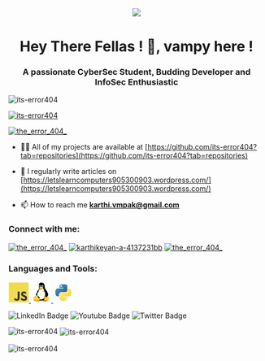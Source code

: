 <div id="header" align="center">
  <img src="https://media.giphy.com/media/M9gbBd9nbDrOTu1Mqx/giphy.gif" width="100"/>
</div>
<h1 align="center">Hey There Fellas ! 👋, vampy here !</h1>
<h3 align="center">A passionate CyberSec Student, Budding Developer and InfoSec Enthusiastic</h3>

<p align="left"> <img src="https://komarev.com/ghpvc/?username=its-error404&label=Profile%20views&color=0e75b6&style=flat" alt="its-error404" /> </p>

<p align="left"> <a href="https://github.com/ryo-ma/github-profile-trophy"><img src="https://github-profile-trophy.vercel.app/?username=its-error404" alt="its-error404" /></a> </p>

<p align="left"> <a href="https://twitter.com/the_error_404_" target="blank"><img src="https://img.shields.io/twitter/follow/the_error_404_?logo=twitter&style=for-the-badge" alt="the_error_404_" /></a> </p>

- 👨‍💻 All of my projects are available at [https://github.com/its-error404?tab=repositories](https://github.com/its-error404?tab=repositories)

- 📝 I regularly write articles on [https://letslearncomputers905300903.wordpress.com/](https://letslearncomputers905300903.wordpress.com/)

- 📫 How to reach me **karthi.vmpak@gmail.com**

<h3 align="left">Connect with me:</h3>
<p align="left">
<a href="https://twitter.com/the_error_404_" target="blank"><img align="center" src="https://raw.githubusercontent.com/rahuldkjain/github-profile-readme-generator/master/src/images/icons/Social/twitter.svg" alt="the_error_404_" height="30" width="40" /></a>
<a href="https://linkedin.com/in/karthikeyan-a-4137231bb" target="blank"><img align="center" src="https://raw.githubusercontent.com/rahuldkjain/github-profile-readme-generator/master/src/images/icons/Social/linked-in-alt.svg" alt="karthikeyan-a-4137231bb" height="30" width="40" /></a>
<a href="https://instagram.com/the_error_404_" target="blank"><img align="center" src="https://raw.githubusercontent.com/rahuldkjain/github-profile-readme-generator/master/src/images/icons/Social/instagram.svg" alt="the_error_404_" height="30" width="40" /></a>
</p>

<h3 align="left">Languages and Tools:</h3>
<p align="left"> <a href="https://developer.mozilla.org/en-US/docs/Web/JavaScript" target="_blank" rel="noreferrer"> <img src="https://raw.githubusercontent.com/devicons/devicon/master/icons/javascript/javascript-original.svg" alt="javascript" width="40" height="40"/> </a> <a href="https://www.linux.org/" target="_blank" rel="noreferrer"> <img src="https://raw.githubusercontent.com/devicons/devicon/master/icons/linux/linux-original.svg" alt="linux" width="40" height="40"/> </a> <a href="https://www.python.org" target="_blank" rel="noreferrer"> <img src="https://raw.githubusercontent.com/devicons/devicon/master/icons/python/python-original.svg" alt="python" width="40" height="40"/> </a> </p>

<div id="badges">
  <img src="https://img.shields.io/badge/LinkedIn-blue?style=for-the-badge&logo=linkedin&logoColor=white" alt="LinkedIn Badge"/>
  <img src="https://img.shields.io/badge/YouTube-red?style=for-the-badge&logo=youtube&logoColor=white" alt="Youtube Badge"/>
  <img src="https://img.shields.io/badge/Twitter-blue?style=for-the-badge&logo=twitter&logoColor=white" alt="Twitter Badge"/>
</div>

<p><img align="left" src="https://github-readme-stats.vercel.app/api/top-langs?username=its-error404&show_icons=true&locale=en&layout=compact" alt="its-error404" /></p>

<p>&nbsp;<img align="center" src="https://github-readme-stats.vercel.app/api?username=its-error404&show_icons=true&locale=en" alt="its-error404" /></p>

<p><img align="center" src="https://github-readme-streak-stats.herokuapp.com/?user=its-error404&" alt="its-error404" /></p>
